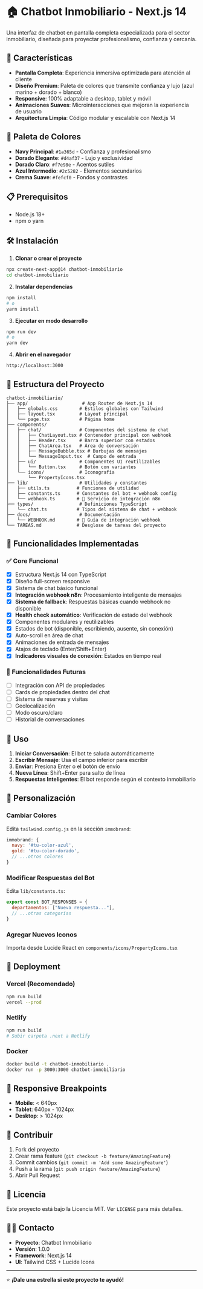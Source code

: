 # 🏠 Chatbot Inmobiliario - Next.js 14

Una interfaz de chatbot en pantalla completa especializada para el sector inmobiliario, diseñada para proyectar profesionalismo, confianza y cercanía.

## 🚀 Características

- **Pantalla Completa**: Experiencia inmersiva optimizada para atención al cliente
- **Diseño Premium**: Paleta de colores que transmite confianza y lujo (azul marino + dorado + blanco)
- **Responsive**: 100% adaptable a desktop, tablet y móvil
- **Animaciones Suaves**: Microinteracciones que mejoran la experiencia de usuario
- **Arquitectura Limpia**: Código modular y escalable con Next.js 14

## 🎨 Paleta de Colores

- **Navy Principal**: `#1a365d` - Confianza y profesionalismo
- **Dorado Elegante**: `#d4af37` - Lujo y exclusividad  
- **Dorado Claro**: `#f7e98e` - Acentos sutiles
- **Azul Intermedio**: `#2c5282` - Elementos secundarios
- **Crema Suave**: `#fefcf0` - Fondos y contrastes

## 📋 Prerequisitos

- Node.js 18+ 
- npm o yarn

## 🛠️ Instalación

1. **Clonar o crear el proyecto**
```bash
npx create-next-app@14 chatbot-inmobiliario
cd chatbot-inmobiliario
```

2. **Instalar dependencias**
```bash
npm install
# o
yarn install
```

3. **Ejecutar en modo desarrollo**
```bash
npm run dev
# o
yarn dev
```

4. **Abrir en el navegador**
```
http://localhost:3000
```

## 📁 Estructura del Proyecto

```
chatbot-inmobiliario/
├── app/                    # App Router de Next.js 14
│   ├── globals.css        # Estilos globales con Tailwind
│   ├── layout.tsx         # Layout principal
│   └── page.tsx           # Página home
├── components/
│   ├── chat/              # Componentes del sistema de chat
│   │   ├── ChatLayout.tsx # Contenedor principal con webhook
│   │   ├── Header.tsx     # Barra superior con estados
│   │   ├── ChatArea.tsx   # Área de conversación
│   │   ├── MessageBubble.tsx # Burbujas de mensajes
│   │   └── MessageInput.tsx  # Campo de entrada
│   ├── ui/                # Componentes UI reutilizables
│   │   └── Button.tsx     # Botón con variantes
│   └── icons/             # Iconografía
│       └── PropertyIcons.tsx
├── lib/                   # Utilidades y constantes
│   ├── utils.ts          # Funciones de utilidad
│   ├── constants.ts      # Constantes del bot + webhook config
│   └── webhook.ts        # 🔗 Servicio de integración n8n
├── types/                 # Definiciones TypeScript
│   └── chat.ts           # Tipos del sistema de chat + webhook
├── docs/                  # Documentación
│   └── WEBHOOK.md        # 📖 Guía de integración webhook
└── TAREAS.md             # Desglose de tareas del proyecto
```

## 🎯 Funcionalidades Implementadas

### ✅ Core Funcional
- [x] Estructura Next.js 14 con TypeScript
- [x] Diseño full-screen responsive
- [x] Sistema de chat básico funcional
- [x] **Integración webhook n8n**: Procesamiento inteligente de mensajes
- [x] **Sistema de fallback**: Respuestas básicas cuando webhook no disponible
- [x] **Health check automático**: Verificación de estado del webhook
- [x] Componentes modulares y reutilizables
- [x] Estados de bot (disponible, escribiendo, ausente, sin conexión)
- [x] Auto-scroll en área de chat
- [x] Animaciones de entrada de mensajes
- [x] Atajos de teclado (Enter/Shift+Enter)
- [x] **Indicadores visuales de conexión**: Estados en tiempo real

### 🔮 Funcionalidades Futuras
- [ ] Integración con API de propiedades
- [ ] Cards de propiedades dentro del chat
- [ ] Sistema de reservas y visitas
- [ ] Geolocalización
- [ ] Modo oscuro/claro
- [ ] Historial de conversaciones

## 🎪 Uso

1. **Iniciar Conversación**: El bot te saluda automáticamente
2. **Escribir Mensaje**: Usa el campo inferior para escribir
3. **Enviar**: Presiona Enter o el botón de envío
4. **Nueva Línea**: Shift+Enter para salto de línea
5. **Respuestas Inteligentes**: El bot responde según el contexto inmobiliario

## 🔧 Personalización

### Cambiar Colores
Edita `tailwind.config.js` en la sección `immobrand`:

```javascript
immobrand: {
  navy: '#tu-color-azul',      
  gold: '#tu-color-dorado',    
  // ...otros colores
}
```

### Modificar Respuestas del Bot
Edita `lib/constants.ts`:

```javascript
export const BOT_RESPONSES = {
  departamentos: ["Nueva respuesta..."],
  // ...otras categorías
}
```

### Agregar Nuevos Iconos
Importa desde Lucide React en `components/icons/PropertyIcons.tsx`

## 🚀 Deployment

### Vercel (Recomendado)
```bash
npm run build
vercel --prod
```

### Netlify
```bash
npm run build
# Subir carpeta .next a Netlify
```

### Docker
```bash
docker build -t chatbot-inmobiliario .
docker run -p 3000:3000 chatbot-inmobiliario
```

## 📱 Responsive Breakpoints

- **Mobile**: < 640px
- **Tablet**: 640px - 1024px  
- **Desktop**: > 1024px

## 🤝 Contribuir

1. Fork del proyecto
2. Crear rama feature (`git checkout -b feature/AmazingFeature`)
3. Commit cambios (`git commit -m 'Add some AmazingFeature'`)
4. Push a la rama (`git push origin feature/AmazingFeature`)
5. Abrir Pull Request

## 📄 Licencia

Este proyecto está bajo la Licencia MIT. Ver `LICENSE` para más detalles.

## 👨‍💼 Contacto

- **Proyecto**: Chatbot Inmobiliario
- **Versión**: 1.0.0
- **Framework**: Next.js 14
- **UI**: Tailwind CSS + Lucide Icons

---

⭐ **¡Dale una estrella si este proyecto te ayudó!** 